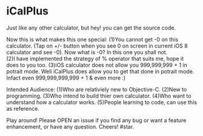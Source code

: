 # iCalPlus
Just like any other calculator, but hey! you can get the source code.

Now this is what makes this one special: 
(1)You cannot get -0 on this calculator. (Tap on +/- button when you see 0 on screen in current iOS 8 calculator    and see -0). Now what is -0? In this one you shall not.  
(2)I have implemented the strategy of % operator that suits me, hope it does to you too.
(3)iOS calculator does not allow you 999,999,999 + 1 in potrait mode. Well iCalPlus does allow you to get that done in potrait mode. Infact even 999,999,999,999 + 1 & even more :) 

Intended Audience: 
(1)Who are relativiely new to Objective-C.
(2)New to programming.
(3)Who intend to build thier own calculator.
(4)Who want to understand how a calculator works. 
(5)People learning to code, can use this as reference. 

Play around! Please OPEN an issue if you find any bug or want a feature enhancement, or have any question. Cheers! #star.
